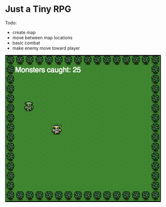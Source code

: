 Just a Tiny RPG
=========

Todo:
* create map
* move between map locations
* basic combat
* make enemy move toward player



![alt tag](https://raw.githubusercontent.com/nicholaspsmith/tiny-rpg/master/images/screen1.png)
